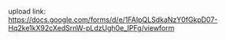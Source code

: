 

upload link: https://docs.google.com/forms/d/e/1FAIpQLSdkaNzY0fGkpD07-Hq2ke1kX92cXedSrnW-pLdzUgh0e_IPFg/viewform
